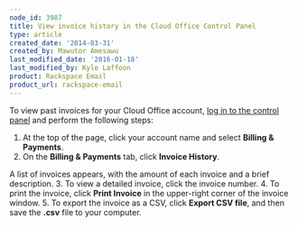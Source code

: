 ```yaml
---
node_id: 3987
title: View invoice history in the Cloud Office Control Panel
type: article
created_date: '2014-03-31'
created_by: Mawutor Amesawu
last_modified_date: '2016-01-18'
last_modified_by: Kyle Laffoon
product: Rackspace Email
product_url: rackspace-email
---
```


To view past invoices for your Cloud Office account, [log in to the
control panel](https://cp.rackspace.com/) and perform the following
steps:

1.  At the top of the page, click your account name and select **Billing & Payments**.
2.  On the **Billing & Payments** tab, click **Invoice History**.

  A list of invoices appears, with the amount of each invoice and a brief description.
3.  To view a detailed invoice, click the invoice number.
4.  To print the invoice, click **Print Invoice** in the upper-right corner of the invoice window.
5.  To export the invoice as a CSV, click **Export CSV file**, and then save the **.csv** file to your computer.
